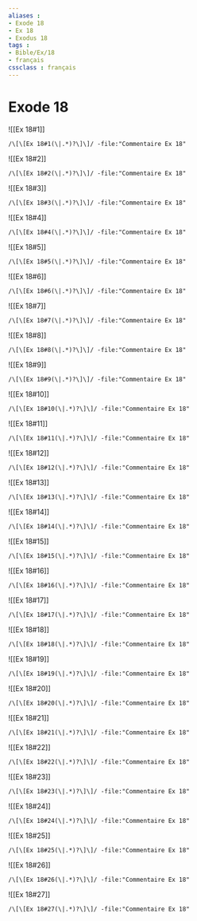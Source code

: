 ```yaml
---
aliases : 
- Exode 18
- Ex 18
- Exodus 18
tags : 
- Bible/Ex/18
- français
cssclass : français
---
```


# Exode 18

![[Ex 18#1]]

```query
/\[\[Ex 18#1(\|.*)?\]\]/ -file:"Commentaire Ex 18"
```

![[Ex 18#2]]

```query
/\[\[Ex 18#2(\|.*)?\]\]/ -file:"Commentaire Ex 18"
```

![[Ex 18#3]]

```query
/\[\[Ex 18#3(\|.*)?\]\]/ -file:"Commentaire Ex 18"
```

![[Ex 18#4]]

```query
/\[\[Ex 18#4(\|.*)?\]\]/ -file:"Commentaire Ex 18"
```

![[Ex 18#5]]

```query
/\[\[Ex 18#5(\|.*)?\]\]/ -file:"Commentaire Ex 18"
```

![[Ex 18#6]]

```query
/\[\[Ex 18#6(\|.*)?\]\]/ -file:"Commentaire Ex 18"
```

![[Ex 18#7]]

```query
/\[\[Ex 18#7(\|.*)?\]\]/ -file:"Commentaire Ex 18"
```

![[Ex 18#8]]

```query
/\[\[Ex 18#8(\|.*)?\]\]/ -file:"Commentaire Ex 18"
```

![[Ex 18#9]]

```query
/\[\[Ex 18#9(\|.*)?\]\]/ -file:"Commentaire Ex 18"
```

![[Ex 18#10]]

```query
/\[\[Ex 18#10(\|.*)?\]\]/ -file:"Commentaire Ex 18"
```

![[Ex 18#11]]

```query
/\[\[Ex 18#11(\|.*)?\]\]/ -file:"Commentaire Ex 18"
```

![[Ex 18#12]]

```query
/\[\[Ex 18#12(\|.*)?\]\]/ -file:"Commentaire Ex 18"
```

![[Ex 18#13]]

```query
/\[\[Ex 18#13(\|.*)?\]\]/ -file:"Commentaire Ex 18"
```

![[Ex 18#14]]

```query
/\[\[Ex 18#14(\|.*)?\]\]/ -file:"Commentaire Ex 18"
```

![[Ex 18#15]]

```query
/\[\[Ex 18#15(\|.*)?\]\]/ -file:"Commentaire Ex 18"
```

![[Ex 18#16]]

```query
/\[\[Ex 18#16(\|.*)?\]\]/ -file:"Commentaire Ex 18"
```

![[Ex 18#17]]

```query
/\[\[Ex 18#17(\|.*)?\]\]/ -file:"Commentaire Ex 18"
```

![[Ex 18#18]]

```query
/\[\[Ex 18#18(\|.*)?\]\]/ -file:"Commentaire Ex 18"
```

![[Ex 18#19]]

```query
/\[\[Ex 18#19(\|.*)?\]\]/ -file:"Commentaire Ex 18"
```

![[Ex 18#20]]

```query
/\[\[Ex 18#20(\|.*)?\]\]/ -file:"Commentaire Ex 18"
```

![[Ex 18#21]]

```query
/\[\[Ex 18#21(\|.*)?\]\]/ -file:"Commentaire Ex 18"
```

![[Ex 18#22]]

```query
/\[\[Ex 18#22(\|.*)?\]\]/ -file:"Commentaire Ex 18"
```

![[Ex 18#23]]

```query
/\[\[Ex 18#23(\|.*)?\]\]/ -file:"Commentaire Ex 18"
```

![[Ex 18#24]]

```query
/\[\[Ex 18#24(\|.*)?\]\]/ -file:"Commentaire Ex 18"
```

![[Ex 18#25]]

```query
/\[\[Ex 18#25(\|.*)?\]\]/ -file:"Commentaire Ex 18"
```

![[Ex 18#26]]

```query
/\[\[Ex 18#26(\|.*)?\]\]/ -file:"Commentaire Ex 18"
```

![[Ex 18#27]]

```query
/\[\[Ex 18#27(\|.*)?\]\]/ -file:"Commentaire Ex 18"
```


